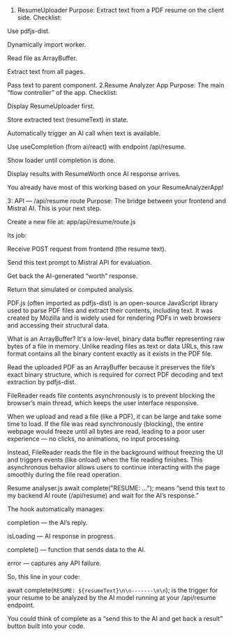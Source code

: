 1. ResumeUploader
Purpose: Extract text from a PDF resume on the client side.
Checklist:

 Use pdfjs-dist.

 Dynamically import worker.

 Read file as ArrayBuffer.

 Extract text from all pages.

 Pass text to parent component.
  2.Resume Analyzer App 
Purpose: The main “flow controller” of the app.
Checklist:

 Display ResumeUploader first.

 Store extracted text (resumeText) in state.

 Automatically trigger an AI call when text is available.

 Use useCompletion (from ai/react) with endpoint /api/resume.

 Show loader until completion is done.

 Display results with ResumeWorth once AI response arrives.

You already have most of this working based on your ResumeAnalyzerApp!

3: API — /api/resume route
Purpose: The bridge between your frontend and Mistral AI.
This is your next step.

Create a new file at:
app/api/resume/route.js

Its job:

Receive POST request from frontend (the resume text).

Send this text prompt to Mistral API for evaluation.

Get back the AI-generated “worth” response.

Return that simulated or computed analysis.

PDF.js (often imported as pdfjs-dist) is an open-source JavaScript library used to parse PDF files and extract their contents, including text. It was created by Mozilla and is widely used for rendering PDFs in web browsers and accessing their structural data.

What is an ArrayBuffer?
It's a low-level, binary data buffer representing raw bytes of a file in memory. Unlike reading files as text or data URLs, this raw format contains all the binary content exactly as it exists in the PDF file.

Read the uploaded PDF as an ArrayBuffer because it preserves the file’s exact binary structure, which is required for correct PDF decoding and text extraction by pdfjs-dist.


FileReader reads file contents asynchronously is to prevent blocking the browser’s main thread, which keeps the user interface responsive.

When we upload and read a file (like a PDF), it can be large and take some time to load. If the file was read synchronously (blocking), the entire webpage would freeze until all bytes are read, leading to a poor user experience — no clicks, no animations, no input processing.

Instead, FileReader reads the file in the background without freezing the UI and triggers events (like onload) when the file reading finishes. This asynchronous behavior allows users to continue interacting with the page smoothly during the file read operation.

Resume analyser.js
await complete("RESUME: ...");
means “send this text to my backend AI route (/api/resume) and wait for the AI’s response.”

The hook automatically manages:

completion — the AI’s reply.

isLoading — AI response in progress.

complete() — function that sends data to the AI.

error — captures any API failure.

So, this line in your code:

await complete(`RESUME: ${resumeText}\n\n-------\n\n`);
is the trigger for your resume to be analyzed by the AI model running at your /api/resume endpoint.

You could think of complete as a “send this to the AI and get back a result” button built into your code.



